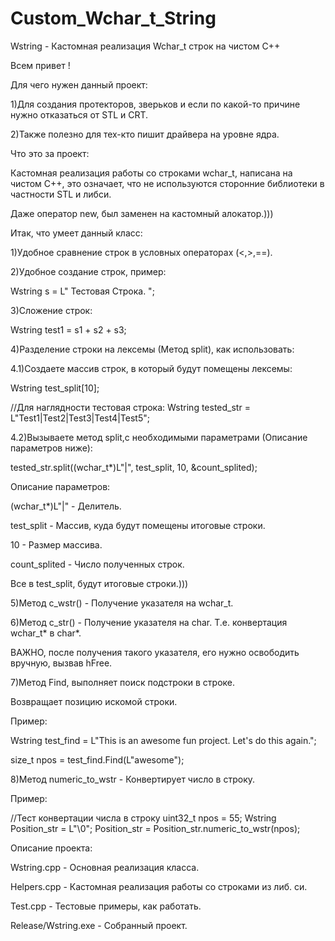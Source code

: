 # Custom_Wchar_t_String
 Wstring - Кастомная реализация Wchar_t строк на чистом C++
 
 Всем привет !
 
 Для чего нужен данный проект:
 
 1)Для создания протекторов, зверьков и если по какой-то причине нужно отказаться от STL и CRT.
 
 2)Также полезно для тех-кто пишит драйвера на уровне ядра.
 
 Что это за проект:
 
 Кастомная реализация работы со строками wchar_t, написана на чистом С++, это означает, 
 что не используются сторонние библиотеки в частности STL и либси.
 
 Даже оператор new, был заменен на кастомный алокатор.)))
 
 Итак, что умеет данный класс:
 
 1)Удобное сравнение строк в условных операторах (<,>,==).
 
 2)Удобное создание строк, пример:
 
 Wstring s = L" Тестовая Строка. ";
 
 3)Сложение строк:
 
  Wstring test1 = s1 + s2 + s3;
  
 4)Разделение строки на лексемы (Метод split), как использовать:
 
 4.1)Создаете массив строк, в который будут помещены лексемы:
 
 Wstring test_split[10];
 
 //Для наглядности тестовая строка:
 Wstring tested_str = L"Test1|Test2|Test3|Test4|Test5";
 
 4.2)Вызываете метод split,с необходимыми параметрами (Описание параметров ниже):
 
 tested_str.split((wchar_t*)L"|", test_split, 10, &count_splited);
 
 Описание параметров:
 
 (wchar_t*)L"|" - Делитель.
 
 test_split - Массив, куда будут помещены итоговые строки.
 
 10 - Размер массива.
 
 count_splited - Число полученных строк.
 
 Все в test_split, будут итоговые строки.)))
 
 5)Метод c_wstr() - Получение указателя на wchar_t.
 
 6)Метод c_str() - Получение указателя на char. Т.е. конвертация wchar_t* в char*.
 
 ВАЖНО, после получения такого указателя, его нужно освободить вручную, вызвав hFree.
 
 7)Метод Find, выполняет поиск подстроки в строке.
 
 Возвращает позицию искомой строки.
 
 Пример:
 
 Wstring test_find = L"This is an awesome fun project. Let's do this again.";
 
 size_t npos = test_find.Find(L"awesome");
 
 8)Метод numeric_to_wstr - Конвертирует число в строку.
 
 Пример:
 
 //Тест конвертации числа в строку 
 uint32_t npos = 55;
 Wstring Position_str = L"\0"; 
 Position_str = Position_str.numeric_to_wstr(npos);
 
 Описание проекта:
 
 Wstring.cpp - Основная реализация класса.
 
 Helpers.cpp - Кастомная реализация работы со строками из либ. си.
 
 Test.cpp - Тестовые примеры, как работать.
 
 Release/Wstring.exe - Собранный проект.
 

 
